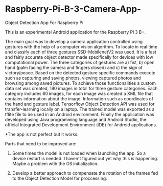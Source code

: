 # Raspberry-Pi-B-3-Camera-App-

Object Detection App For Raspberry Pi

This is an experimental Android application for the Raspberry Pi 3 B+.

The main goal was to develop a camera application controlled using gestures with the help of a computer vision algorithm. 
To locate in real time and classify each of three gestures SSD-MobilenetV2 was used. 
It is a fast and fairly accurate object detector made specifically for devices with low computational power. 
The three categories of gestures are a) fist, b) open hand (palm facing the camera and fingers closed) and c) the sign of victory/peace. 
Based on the detected gesture specific commands execute such as capturing and saving photos, viewing captured photos and
browsing among saved pictures. To achieve those functionalities a custom data set was created, 180 images in total for three gesture categories. 
Each category includes 60 images, for each image was created a XML file that contains information about the image.
Information such as coordinates of the hand and gesture label. Tensorflow Object Detection API was used for transfer-learning locally on a laptop. 
The trained model was exported as a tflite file to be used in an Android environment. 
Finally the application was developed using Java programming language and Android Studio, the official Integrated Development Environment (IDE) for Android applications.

*The app is not perfect but it works. 

Parts that need to be improved are:

1) Some times the model is not loaded when launching the app. So a device restart is needed. I haven't figured out yet why this is happening.
Maybe a problem wtih the OS initialization.

2) Develop a better approach to compensate the rotation of the frames fed to the Object Detection Model for proccessing.  
